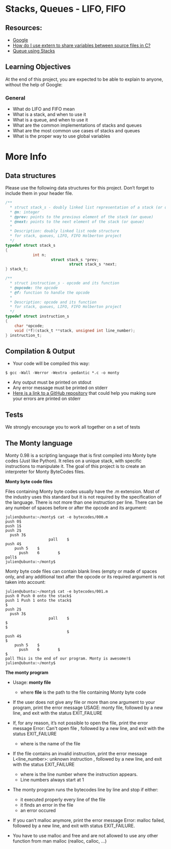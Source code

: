 # Stacks, Queues - LIFO, FIFO

## Resources:

* [Google](https://www.google.com/webhp?q=stack%20and%20queue)
* [How do I use extern to share variables between source files in C?](https://stackoverflow.com/questions/1433204/how-do-i-use-extern-to-share-variables-between-source-files)
* [Queue using Stacks](https://www.geeksforgeeks.org/queue-using-stacks/)

## Learning Objectives

At the end of this project, you are expected to be able to explain to anyone, without the help of Google:

### General

- What do LIFO and FIFO mean
- What is a stack, and when to use it
- What is a queue, and when to use it
- What are the common implementations of stacks and queues
- What are the most common use cases of stacks and queues
- What is the proper way to use global variables

# More Info

## Data structures

Please use the following data structures for this project. Don’t forget to include them in your header file.

```c
/**
  * struct stack_s - doubly linked list representation of a stack (or queue)
  * @n: integer
  * @prev: points to the previous element of the stack (or queue)
  * @next: points to the next element of the stack (or queue)
  *
  * Description: doubly linked list node structure
  * for stack, queues, LIFO, FIFO Holberton project
  */
typedef struct stack_s
{
	        int n;
			        struct stack_s *prev;
					        struct stack_s *next;
} stack_t;
```

```c
/**
  * struct instruction_s - opcode and its function
  * @opcode: the opcode
  * @f: function to handle the opcode
  *
  * Description: opcode and its function
  * for stack, queues, LIFO, FIFO Holberton project
  */
typedef struct instruction_s
{
	char *opcode;
	void (*f)(stack_t **stack, unsigned int line_number);
} instruction_t;
```

## Compilation & Output

- Your code will be compiled this way:

```
$ gcc -Wall -Werror -Wextra -pedantic *.c -o monty
```
- Any output must be printed on stdout
- Any error message must be printed on stderr
- [Here is a link to a GitHub repository](https://github.com/sickill/stderred) that could help you making sure your errors are printed on stderr

## Tests

We strongly encourage you to work all together on a set of tests

## The Monty language

Monty 0.98 is a scripting language that is first compiled into Monty byte codes (Just like Python). It relies on a unique stack, with specific instructions to manipulate it. The goal of this project is to create an interpreter for Monty ByteCodes files.

**Monty byte code files**

Files containing Monty byte codes usually have the .m extension. Most of the industry uses this standard but it is not required by the specification of the language. There is not more than one instruction per line. There can be any number of spaces before or after the opcode and its argument:

```
julien@ubuntu:~/monty$ cat -e bytecodes/000.m
push 0$
push 1$
push 2$
  push 3$
                   pall    $
push 4$
    push 5    $
      push    6        $
pall$
julien@ubuntu:~/monty$
```
Monty byte code files can contain blank lines (empty or made of spaces only, and any additional text after the opcode or its required argument is not taken into account:

```
julien@ubuntu:~/monty$ cat -e bytecodes/001.m
push 0 Push 0 onto the stack$
push 1 Push 1 onto the stack$
$
push 2$
  push 3$
                   pall    $
$
$
                           $
push 4$
$
    push 5    $
      push    6        $
$
pall This is the end of our program. Monty is awesome!$
julien@ubuntu:~/monty$
```

**The monty program**

- Usage: **monty file**
	- where **file** is the path to the file containing Monty byte code

- If the user does not give any file or more than one argument to your program, print the error message USAGE: monty file, followed by a new line, and exit with the status EXIT_FAILURE

- If, for any reason, it’s not possible to open the file, print the error message Error: Can't open file <file>, followed by a new line, and exit with the status EXIT_FAILURE
	- where <file> is the name of the file

- If the file contains an invalid instruction, print the error message L<line_number>: unknown instruction <opcode>, followed by a new line, and exit with the status EXIT_FAILURE
	- where is the line number where the instruction appears.
	- Line numbers always start at 1

- The monty program runs the bytecodes line by line and stop if either:
	- it executed properly every line of the file
	- it finds an error in the file
	- an error occured

- If you can’t malloc anymore, print the error message Error: malloc failed, followed by a new line, and exit with status EXIT_FAILURE.
- You have to use malloc and free and are not allowed to use any other function from man malloc (realloc, calloc, …)
